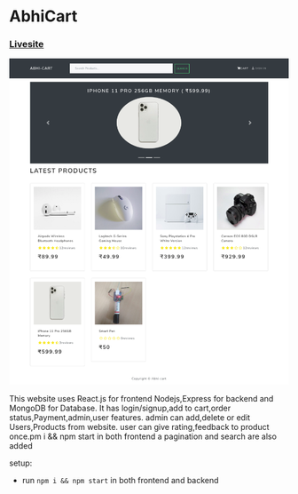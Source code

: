 # AbhiCart
### [Livesite](https://abhicart.herokuapp.com/)

![Screenshot](image_prevlong.png)

This website uses React.js for frontend Nodejs,Express for backend and MongoDB for Database.
It has login/signup,add to cart,order status,Payment,admin,user features.
admin can add,delete or edit Users,Products from website.
user can give rating,feedback to product once.pm i && npm start in both frontend a
pagination and search are also added

setup:
- run `npm i && npm start` in both frontend and  backend
